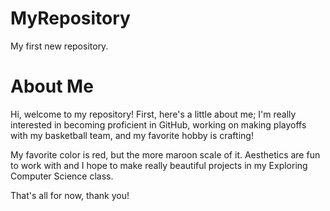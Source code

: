 # MyRepository
My first new repository.

# About Me
Hi, welcome to my repository! First, here's a little about me; I'm really interested in becoming proficient in GitHub, working on making playoffs with my basketball team, and my favorite hobby is crafting!

My favorite color is red, but the more maroon scale of it. Aesthetics are fun to work with and I hope to make really beautiful projects in my Exploring Computer Science class.

That's all for now, thank you!
